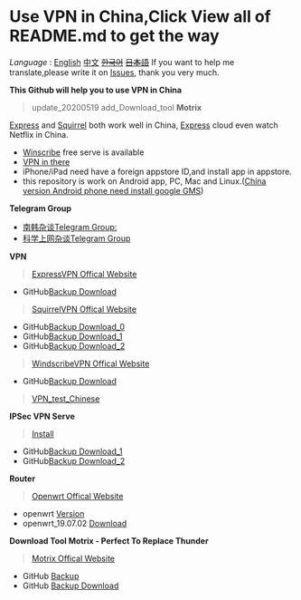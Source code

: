 # Use VPN in China,Click View all of README.md to get the way  

*Language* : [English](https://github.com/yangqi0425/kexueshangwang/blob/master/README-EN.md)
             [中文](https://github.com/yangqi0425/kexueshangwang/edit/master/README.md) 
             ~~[한국어](https://github.com/yangqi0425/kexueshangwang/blob/master/README-KR.md)~~
             ~~[日本語](https://github.com/yangqi0425/kexueshangwang/blob/master/README-JP.md)~~
If you want to help me translate,please write it on [Issues](https://github.com/yangqi0425/kexueshangwang/issues), thank you very much.

**This Github will help you to use VPN in China** 
> update_20200519 add_Download_tool **Motrix**

[Express](https://www.expressvpn.com/) and [Squirrel](https://www.squirrelvpn.com/) both work well in China,   [Express](https://www.expressvpn.com/) cloud even watch Netflix in China. 
- [Winscribe](https://chn.windscribe.com/) free serve is available
- [VPN in there](https://github.com/yangqi0425/kexueshangwang/tree/master/VPN) 
- iPhone/iPad need have a foreign appstore ID,and install app in appstore.
- this repository is work on Android app, PC, Mac and Linux.([China version Android phone need install google GMS](https://github.com/yangqi0425/kexueshangwang/tree/master/%E8%B0%B7%E6%AD%8C%E6%A1%86%E6%9E%B6%E5%AE%89%E8%A3%85))

**Telegram Group**
- [南韩杂谈Telegram Group:](https://t.me/South_Korea_Chat)  
- [科学上网杂谈Telegram Group](https://t.me/KeXueShangWangBa)  

**VPN**    
> [ExpressVPN Offical Website](https://www.expressvpn.com/)  
  - GitHub[Backup Download](https://github.com/yangqi0425/kexueshangwang/tree/master/VPN/ExpressVPN)

> [SquirrelVPN Offical Website](https://www.squirrelvpn.com/)
  - GitHub[Backup Download_0](https://github.com/yangqi0425/kexueshangwang/tree/master/VPN/SquirrelVPN)
  - GitHub[Backup Download_1](https://github.com/yangqi0425/download)  
  - GitHub[Backup Download_2](https://github.com/squirrelvpn/download/blob/master/README.md)  
  
> [WindscribeVPN Offical Website](https://windscribe.com/)              
  - GitHub[Backup Download](https://github.com/yangqi0425/kexueshangwang/tree/master/VPN/Windscribe)
> [VPN_test_Chinese](https://10beasts.net/)  

**IPSec VPN Serve**
> [Install](https://github.com/yangqi0425/setup-ipsec-vpn/blob/master/README.md)  
  - GitHub[Backup Download_1](https://github.com/yangqi0425/setup-ipsec-vpn)  
  - GitHub[Backup Download_2](https://github.com/hwdsl2/setup-ipsec-vpn)


**Router**    
> [Openwrt Offical Website](https://openwrt.org/)
  - openwrt [Version](https://github.com/yangqi0425/openwrt/releases)  
  - openwrt_19.07.02 [Download](https://github.com/yangqi0425/openwrt/releases/tag/v19.07.2)  

**Download Tool Motrix - Perfect To Replace Thunder**  
> [Motrix Offical Website](https://motrix.app/)  
  - GitHub [Backup](https://github.com/yangqi0425/Motrix)  
  - GitHub [Backup Download](https://github.com/agalwood/Motrix/releases)
